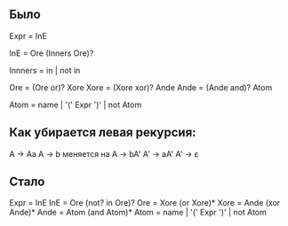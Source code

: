 ## Было

Expr = InE

InE = Ore (Inners Ore)?

Innners = in | not in

Ore = (Ore or)? Xore
Xore = (Xore xor)? Ande
Ande = (Ande and)? Atom

Atom = name | '(' Expr ')' | not Atom

## Как убирается левая рекурсия:

A -> Aa
A -> b
меняется на
A -> bA'
A' -> aA'
A' -> ε

## Стало

Expr = InE
InE = Ore (not? in Ore)?
Ore = Xore (or Xore)*
Xore = Ande (xor Ande)*
Ande = Atom (and Atom)*
Atom = name | '(' Expr ')' | not Atom
